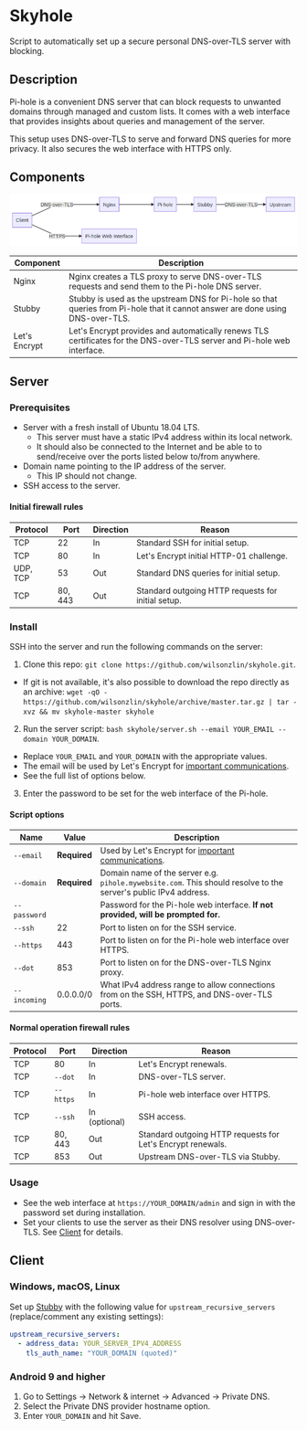 # Skyhole

Script to automatically set up a secure personal DNS-over-TLS server with blocking.

## Description

Pi-hole is a convenient DNS server that can block requests to unwanted domains through managed and custom lists. It comes with a web interface that provides insights about queries and management of the server.

This setup uses DNS-over-TLS to serve and forward DNS queries for more privacy. It also secures the web interface with HTTPS only.

## Components

![Diagram of the components](./system.png)

|Component|Description|
|---|---|
|Nginx|Nginx creates a TLS proxy to serve DNS-over-TLS requests and send them to the Pi-hole DNS server.|
|Stubby|Stubby is used as the upstream DNS for Pi-hole so that queries from Pi-hole that it cannot answer are done using DNS-over-TLS.|
|Let's Encrypt|Let's Encrypt provides and automatically renews TLS certificates for the DNS-over-TLS server and Pi-hole web interface.|

## Server

### Prerequisites

- Server with a fresh install of Ubuntu 18.04 LTS.
  - This server must have a static IPv4 address within its local network.
  - It should also be connected to the Internet and be able to to send/receive over the ports listed below to/from anywhere.
- Domain name pointing to the IP address of the server.
  - This IP should not change.
- SSH access to the server.

#### Initial firewall rules

|Protocol|Port|Direction|Reason|
|---|---|---|---|
|TCP|22|In|Standard SSH for initial setup.|
|TCP|80|In|Let's Encrypt initial HTTP-01 challenge.|
|UDP, TCP|53|Out|Standard DNS queries for initial setup.|
|TCP|80, 443|Out|Standard outgoing HTTP requests for initial setup.|

### Install

SSH into the server and run the following commands on the server:

1. Clone this repo: `git clone https://github.com/wilsonzlin/skyhole.git`.
  - If git is not available, it's also possible to download the repo directly as an archive: `wget -qO - https://github.com/wilsonzlin/skyhole/archive/master.tar.gz | tar -xvz && mv skyhole-master skyhole`
2. Run the server script: `bash skyhole/server.sh --email YOUR_EMAIL --domain YOUR_DOMAIN`.
  - Replace `YOUR_EMAIL` and `YOUR_DOMAIN` with the appropriate values.
  - The email will be used by Let's Encrypt for [important communications](https://letsencrypt.org/docs/expiration-emails/).
  - See the full list of options below.
3. Enter the password to be set for the web interface of the Pi-hole.

#### Script options

|Name|Value|Description|
|---|---|---|
|`--email`|**Required**|Used by Let's Encrypt for [important communications](https://letsencrypt.org/docs/expiration-emails/).|
|`--domain`|**Required**|Domain name of the server e.g. `pihole.mywebsite.com`. This should resolve to the server's public IPv4 address.|
|`--password`||Password for the Pi-hole web interface. **If not provided, will be prompted for.**|
|`--ssh`|22|Port to listen on for the SSH service.|
|`--https`|443|Port to listen on for the Pi-hole web interface over HTTPS.|
|`--dot`|853|Port to listen on for the DNS-over-TLS Nginx proxy.|
|`--incoming`|0.0.0.0/0|What IPv4 address range to allow connections from on the SSH, HTTPS, and DNS-over-TLS ports.|

#### Normal operation firewall rules

|Protocol|Port|Direction|Reason|
|---|---|---|---|
|TCP|80|In|Let's Encrypt renewals.|
|TCP|`--dot`|In|DNS-over-TLS server.|
|TCP|`--https`|In|Pi-hole web interface over HTTPS.|
|TCP|`--ssh`|In (optional)|SSH access.|
|TCP|80, 443|Out|Standard outgoing HTTP requests for Let's Encrypt renewals.|
|TCP|853|Out|Upstream DNS-over-TLS via Stubby.|

### Usage

- See the web interface at `https://YOUR_DOMAIN/admin` and sign in with the password set during installation.
- Set your clients to use the server as their DNS resolver using DNS-over-TLS. See [Client](#Client) for details.

## Client

### Windows, macOS, Linux

Set up [Stubby](https://dnsprivacy.org/wiki/display/DP/DNS+Privacy+Daemon+-+Stubby) with the following value for `upstream_recursive_servers` (replace/comment any existing settings):

```yaml
upstream_recursive_servers:
  - address_data: YOUR_SERVER_IPV4_ADDRESS
    tls_auth_name: "YOUR_DOMAIN (quoted)"
```

### Android 9 and higher

1. Go to Settings → Network & internet → Advanced → Private DNS.
1. Select the Private DNS provider hostname option.
1. Enter `YOUR_DOMAIN` and hit Save.
